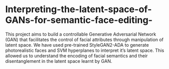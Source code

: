# Interpreting-the-latent-space-of-GANs-for-semantic-face-editing-
This project aims to build a controllable Generative Adversarial Network (GAN) that facilitates the control of facial attributes through manipulation of latent space. We have used pre-trained StyleGAN2-ADA to generate photorealistic faces and SVM hyperplanes to interpret it’s latent space. This allowed us to understand the encoding of facial semantics and their disentanglement in the latent space learnt by GAN.
